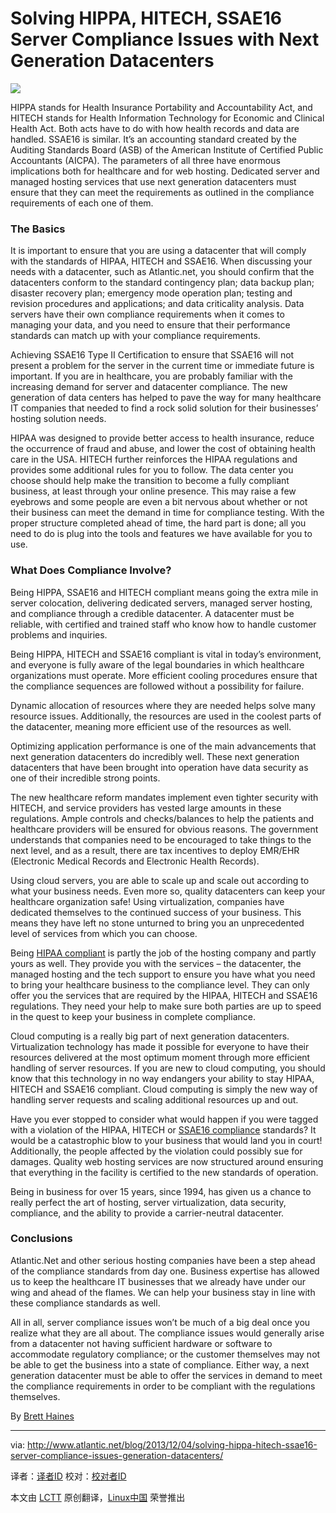Solving HIPPA, HITECH, SSAE16 Server Compliance Issues with Next Generation Datacenters
================================================================================
![](http://www.atlantic.net/wp-content/uploads/2013/12/next-generation-datacenter.jpg)

HIPPA stands for Health Insurance Portability and Accountability Act, and HITECH stands for Health Information Technology for Economic and Clinical Health Act. Both acts have to do with how health records and data are handled. SSAE16 is similar. It’s an accounting standard created by the Auditing Standards Board (ASB) of the American Institute of Certified Public Accountants (AICPA). The parameters of all three have enormous implications both for healthcare and for web hosting. Dedicated server and managed hosting services that use next generation datacenters must ensure that they can meet the requirements as outlined in the compliance requirements of each one of them.

### The Basics ###

It is important to ensure that you are using a datacenter that will comply with the standards of HIPAA, HITECH and SSAE16. When discussing your needs with a datacenter, such as Atlantic.net, you should confirm that the datacenters conform to the standard contingency plan; data backup plan; disaster recovery plan; emergency mode operation plan; testing and revision procedures and applications; and data criticality analysis. Data servers have their own compliance requirements when it comes to managing your data, and you need to ensure that their performance standards can match up with your compliance requirements.

Achieving SSAE16 Type II Certification to ensure that SSAE16 will not present a problem for the server in the current time or immediate future is important. If you are in healthcare, you are probably familiar with the increasing demand for server and datacenter compliance. The new generation of data centers has helped to pave the way for many healthcare IT companies that needed to find a rock solid solution for their businesses’ hosting solution needs.

HIPAA was designed to provide better access to health insurance, reduce the occurrence of fraud and abuse, and lower the cost of obtaining health care in the USA. HITECH further reinforces the HIPAA regulations and provides some additional rules for you to follow. The data center you choose should help make the transition to become a fully compliant business, at least through your online presence. This may raise a few eyebrows and some people are even a bit nervous about whether or not their business can meet the demand in time for compliance testing. With the proper structure completed ahead of time, the hard part is done; all you need to do is plug into the tools and features we have available for you to use.

### What Does Compliance Involve? ###

Being HIPPA, SSAE16 and HITECH compliant means going the extra mile in server colocation, delivering dedicated servers, managed server hosting, and compliance through a credible datacenter. A datacenter must be reliable, with certified and trained staff who know how to handle customer problems and inquiries.

Being HIPPA, HITECH and SSAE16 compliant is vital in today’s environment, and everyone is fully aware of the legal boundaries in which healthcare organizations must operate. More efficient cooling procedures ensure that the compliance sequences are followed without a possibility for failure.

Dynamic allocation of resources where they are needed helps solve many resource issues. Additionally, the resources are used in the coolest parts of the datacenter, meaning more efficient use of the resources as well.

Optimizing application performance is one of the main advancements that next generation datacenters do incredibly well. These next generation datacenters that have been brought into operation have data security as one of their incredible strong points.

The new healthcare reform mandates implement even tighter security with HITECH, and service providers has vested large amounts in these regulations. Ample controls and checks/balances to help the patients and healthcare providers will be ensured for obvious reasons. The government understands that companies need to be encouraged to take things to the next level, and as a result, there are tax incentives to deploy EMR/EHR (Electronic Medical Records and Electronic Health Records).

Using cloud servers, you are able to scale up and scale out according to what your business needs. Even more so, quality datacenters can keep your healthcare organization safe! Using virtualization, companies have dedicated themselves to the continued success of your business. This means they have left no stone unturned to bring you an unprecedented level of services from which you can choose.

Being [HIPAA compliant][1] is partly the job of the hosting company and partly yours as well. They provide you with the services – the datacenter, the managed hosting and the tech support to ensure you have what you need to bring your healthcare business to the compliance level. They can only offer you the services that are required by the HIPAA, HITECH and SSAE16 regulations. They need your help to make sure both parties are up to speed in the quest to keep your business in complete compliance.

Cloud computing is a really big part of next generation datacenters. Virtualization technology has made it possible for everyone to have their resources delivered at the most optimum moment through more efficient handling of server resources. If you are new to cloud computing, you should know that this technology in no way endangers your ability to stay HIPAA, HITECH and SSAE16 compliant. Cloud computing is simply the new way of handling server requests and scaling additional resources up and out.

Have you ever stopped to consider what would happen if you were tagged with a violation of the HIPAA, HITECH or [SSAE16 compliance][2] standards? It would be a catastrophic blow to your business that would land you in court! Additionally, the people affected by the violation could possibly sue for damages. Quality web hosting services are now structured around ensuring that everything in the facility is certified to the new standards of operation.

Being in business for over 15 years, since 1994, has given us a chance to really perfect the art of hosting, server virtualization, data security, compliance, and the ability to provide a carrier-neutral datacenter.

### Conclusions ###

Atlantic.Net and other serious hosting companies have been a step ahead of the compliance standards from day one. Business expertise has allowed us to keep the healthcare IT businesses that we already have under our wing and ahead of the flames. We can help your business stay in line with these compliance standards as well.

All in all, server compliance issues won’t be much of a big deal once you realize what they are all about. The compliance issues would generally arise from a datacenter not having sufficient hardware or software to accommodate regulatory compliance; or the customer themselves may not be able to get the business into a state of compliance. Either way, a next generation datacenter must be able to offer the services in demand to meet the compliance requirements in order to be compliant with the regulations themselves.

By [Brett Haines][3]

--------------------------------------------------------------------------------

via: http://www.atlantic.net/blog/2013/12/04/solving-hippa-hitech-ssae16-server-compliance-issues-generation-datacenters/

译者：[译者ID](https://github.com/译者ID) 校对：[校对者ID](https://github.com/校对者ID)

本文由 [LCTT](https://github.com/LCTT/TranslateProject) 原创翻译，[Linux中国](http://linux.cn/) 荣誉推出

[1]:http://www.atlantic.net/hipaa-compliant-hosting/
[2]:http://www.atlantic.net/ssae-16-type-2-compliant/
[3]:https://plus.google.com/u/0/100137311390909550920?rel=author